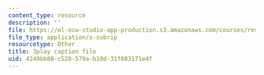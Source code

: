 ```yaml
---
content_type: resource
description: ''
file: https://ol-ocw-studio-app-production.s3.amazonaws.com/courses/res-3-004-visualizing-materials-science-fall-2017/4249bb88c528579ab10d31f083171e4f_koHirQQ-Td0.vtt
file_type: application/x-subrip
resourcetype: Other
title: 3play caption file
uid: 4249bb88-c528-579a-b10d-31f083171e4f
---
```

